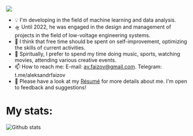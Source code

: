 ![](https://komarev.com/ghpvc/?username=ialeksfaizov&style=plastic&label=profile+views&color=orange)


- 💡 I'm developing in the field of machine learning and data analysis.
- 🛸 Until 2022, he was engaged in the design and management of projects in the field of low-voltage engineering systems.
- 🌱 I think that free time should be spent on self-improvement, optimizing the skills of current activities.
- 🌄 Spiritually, I prefer to spend my time doing music, sports, watching movies, attending various creative events.
- 📫 How to reach me: E-mail: av.faizov@gmail.com. Telegram: t.me/aleksandrfaizov
- 📄  Please have a look at my [Résumé](https://github.com/ialeksfaizov/ialeksfaizov/blob/main/Phaizov_Aleksandr_CV.pdf) for more details about me. I'm open to feedback and suggestions!




# My stats: 
![Github stats](https://github-readme-stats.vercel.app/api?username=ialeksfaizov&show_icons=true&&hide=issues,contribs)
